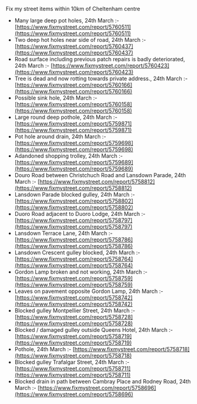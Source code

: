 Fix my street items within 10km of Cheltenham centre

<!-- fix_marker starts -->

- Many large deep pot holes, 24th March :- [https://www.fixmystreet.com/report/5760511](https://www.fixmystreet.com/report/5760511)
- Two deep hot holes near side of road, 24th March :- [https://www.fixmystreet.com/report/5760437](https://www.fixmystreet.com/report/5760437)
- Road surface including previous patch repairs is badly deteriorated, 24th March :- [https://www.fixmystreet.com/report/5760423](https://www.fixmystreet.com/report/5760423)
- Tree is dead and now rotting towards private address., 24th March :- [https://www.fixmystreet.com/report/5760166](https://www.fixmystreet.com/report/5760166)
- Possible sink hole, 24th March :- [https://www.fixmystreet.com/report/5760158](https://www.fixmystreet.com/report/5760158)
- Large round deep pothole, 24th March :- [https://www.fixmystreet.com/report/5759871](https://www.fixmystreet.com/report/5759871)
- Pot hole around drain, 24th March :- [https://www.fixmystreet.com/report/5759698](https://www.fixmystreet.com/report/5759698)
- Adandoned shopping trolley, 24th March :- [https://www.fixmystreet.com/report/5759689](https://www.fixmystreet.com/report/5759689)
- Douro Road between Christchuch Road and Lansdown Parade, 24th March :- [https://www.fixmystreet.com/report/5758812](https://www.fixmystreet.com/report/5758812)
- Lansdown Parade blocked gulley, 24th March :- [https://www.fixmystreet.com/report/5758802](https://www.fixmystreet.com/report/5758802)
- Duoro Road adjacent to Duoro Lodge, 24th March :- [https://www.fixmystreet.com/report/5758797](https://www.fixmystreet.com/report/5758797)
- Lansdown Terrace Lane, 24th March :- [https://www.fixmystreet.com/report/5758786](https://www.fixmystreet.com/report/5758786)
- Lansdown Crescent gulley blocked, 24th March :- [https://www.fixmystreet.com/report/5758764](https://www.fixmystreet.com/report/5758764)
- Gordon Lamp broken and not working, 24th March :- [https://www.fixmystreet.com/report/5758759](https://www.fixmystreet.com/report/5758759)
- Leaves on pavement opposite Gordon Lamp, 24th March :- [https://www.fixmystreet.com/report/5758742](https://www.fixmystreet.com/report/5758742)
- Blocked gulley Montpellier Street, 24th March :- [https://www.fixmystreet.com/report/5758728](https://www.fixmystreet.com/report/5758728)
- Blocked / damaged gulley outside Queens Hotel, 24th March :- [https://www.fixmystreet.com/report/5758719](https://www.fixmystreet.com/report/5758719)
- Pothole, 24th March :- [https://www.fixmystreet.com/report/5758718](https://www.fixmystreet.com/report/5758718)
- Blocked gulley Trafalgar Street, 24th March :- [https://www.fixmystreet.com/report/5758711](https://www.fixmystreet.com/report/5758711)
- Blocked drain in path between Cambray Place and Rodney Road, 24th March :- [https://www.fixmystreet.com/report/5758696](https://www.fixmystreet.com/report/5758696)

<!-- fix_marker ends -->